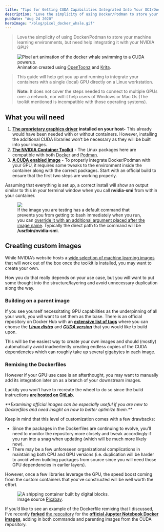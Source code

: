 ```yaml
---
title: "Tips for Getting CUDA Capabilities Integrated Into Your OCI/Docker Images on Linux"
description: "Love the simplicity of using Docker/Podman to store your machine learning environments, but need help integrating it with your NVIDIA GPU?"
pubDate: "Aug 24 2020"
heroImage: "/blog/pixel_docker_whale.gif"
---
```


> Love the simplicity of using Docker/Podman to store your machine learning environments, but need help integrating it with your NVIDIA GPU?

<figure class="blog-image">
    <img
        alt="Pixel art animation of the docker whale swimming to a CUDA powerup."
        src="/blog/pixel_docker_whale.gif">
    <figcaption>
        Animation created using <a href="https://opentoonz.github.io/e/">OpenToonz</a> and <a href="https://krita.org/en/">Krita</a>.
    </figcaption>
</figure>

> This guide will help get you up and running to integrate your containers with a single (local) GPU directly on a Linux workstation.
>
> **Note:** It does not cover the steps needed to connect to multiple GPUs over a network, nor will it help users of Windows or Mac Os (The toolkit mentioned is incompatible with those operating systems).

## What you will need

1. [**The proprietary graphics driver**](https://www.nvidia.com/Download/index.aspx) **installed on your host-** This already would have been needed with or without containers. However, installing the additional CUDA libraries won’t be necessary as they will be built into your images.
2. [**The NVIDIA Container Toolkit**](https://github.com/NVIDIA/nvidia-docker) - The Linux packages here are compatible with both [Docker](https://www.docker.com/) and [Podman](https://podman.io/).
3. [**A CUDA enabled image**](https://hub.docker.com/r/nvidia/cuda) - To properly integrate Docker/Podman with your GPU, it requires some tweaks to the environment inside the container along with the correct packages. Start with an official build to ensure that the first two steps are working properly.

Assuming that everything is set up, a correct install will show an output similar to this in your terminal window when you call **nvidia-smi** from within your container.

<figure class="blog-image">
    <img
        src="/blog/nvidia_smi.webp">
    <figcaption>
        If the image you are testing has a default command that prevents you from getting to bash immediately when you run, you can <a href="https://stackoverflow.com/questions/32979783/how-to-override-the-cmd-command-in-the-docker-run-line">override it with an additional argument placed after the image name</a>. Typically the direct path to the command will be <strong>/usr/bin/nvidia-smi</strong>.
    </figcaption>
</figure>



## Creating custom images

While NVIDIA’s website hosts a [wide selection of machine learning images](https://ngc.nvidia.com/catalog/containers?orderBy=modifiedDESC&pageNumber=1&query=&quickFilter=containers&filters=) that will work out of the box once the toolkit is installed, you may want to create your own.

How you do that really depends on your use case, but you will want to put some thought into the structure/layering and avoid unnecessary duplication along the way.

### Building on a parent image

If you see yourself necessitating GPU capabilities as the underpinning of all your work, you will want to set them as the base. There is an official repository on Docker Hub with an [**extensive list of tags**](https://gitlab.com/nvidia/container-images/cuda/blob/master/doc/supported-tags.md) where you can choose the [***Linux distro***](https://en.wikipedia.org/wiki/Linux_distribution) and [***CUDA version***](https://docs.nvidia.com/deploy/cuda-compatibility/index.html) that you would like to build upon.

This will be the easiest way to create your own images and should (mostly) automatically avoid inadvertently creating endless copies of the CUDA dependencies which can roughly take up several gigabytes in each image.

### Remixing the Dockerfiles

However if your GPU use case is an afterthought, you may want to manually add its integration later on as a branch of your downstream images.

Luckily you won’t have to recreate the wheel to do so since the build instructions [**are hosted on GitLab**](https://gitlab.com/nvidia/container-images/cuda/-/tree/master/dist).

_\**Examining official images can be especially useful if you are new to Dockerfiles and need insight on how to better optimize them.**_

Keep in mind that this level of customization comes with a few drawbacks:

* Since the packages in the Dockerfiles are continuing to evolve, you’ll need to monitor the repository more closely and tweak accordingly if you run into a snag when updating (which will be much more likely now).
* There may be a few unforeseen organizational complications in maintaining both CPU and GPU versions (i.e. duplication will be harder to avoid when building packages from source since you will need those GPU dependencies in earlier layers).

However, once a few libraries leverage the GPU, the speed boost coming from the custom containers that you’ve constructed will be well worth the effort.

<figure class="blog-image">
    <img
        alt="A shipping container built by digital blocks."
        src="/blog/digital_container.webp">
    <figcaption>
        Image source <a href="https://pixabay.com/vectors/container-shipping-freight-147973/">Pixabay</a>.
    </figcaption>
</figure>

If you’d like to see an example of the Dockerfile remixing that I discussed, I’ve recently [**forked**](https://github.com/coreyryanhanson/anacuda/) [the repository](https://github.com/jupyter/docker-stacks) for the [**official Jupyter Notebook Docker images**](https://hub.docker.com/u/jupyter), adding in both commands and parenting images from the CUDA repository.
